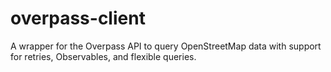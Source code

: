 # overpass-client
A wrapper for the Overpass API to query OpenStreetMap data with support for retries, Observables, and flexible queries.
